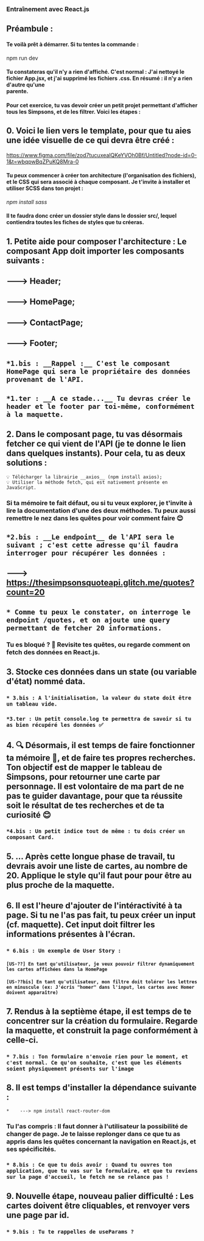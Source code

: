 ### Entraînement avec React.js


## __Préambule__ :
#### Te voilà prêt à démarrer. Si tu tentes la commande :

npm run dev

#### Tu constateras qu'il n'y a rien d'affiché. C'est normal : J'ai nettoyé le fichier App.jsx, et j'ai supprimé les fichiers .css. En résumé : il n'y a rien d'autre qu'une <div> parente.

#### Pour cet exercice, tu vas devoir créer un petit projet permettant d'afficher tous les Simpsons, et de les filtrer. Voici les étapes :

  ## 0. Voici le lien vers le template, pour que tu aies une idée visuelle de ce qui devra être créé :

  https://www.figma.com/file/zod7tucuxealQKeYVOh0Bf/Untitled?node-id=0-1&t=wbqpwBqZPuKQ8Mra-0
 
  #### Tu peux commencer à créer ton architecture (l'organisation des fichiers), et le CSS qui sera associé à chaque composant. Je t'invite à installer et utiliser SCSS dans ton projet :

  *npm install sass*

  #### Il te faudra donc créer un dossier style dans le dossier src/, lequel contiendra toutes les fiches de styles que tu créeras.

  ## 1. Petite aide pour composer l'architecture : Le composant App doit importer les composants suivants :
##    ---> Header;
##    ---> HomePage;
##    ---> ContactPage;
##    ---> Footer;

  ##  `*1.bis : __Rappel :__ C'est le composant HomePage qui sera le propriétaire des données provenant de l'API.`
  ## `*1.ter : __A ce stade...__ Tu devras créer le header et le footer par toi-même, conformément à la maquette.` 

  ## 2. Dans le composant page, tu vas désormais fetcher ce qui vient de l'API (je te donne le lien dans quelques instants). Pour cela, tu as deux solutions :
    💡 Télécharger la librairie __axios__ (npm install axios);
    💡 Utiliser la méthode fetch, qui est nativement présente en JavaScript.
  ### Si ta mémoire te fait défaut, ou si tu veux explorer, je t'invite à lire la documentation d'une des deux méthodes. Tu peux aussi remettre le nez dans les quêtes pour voir comment faire 😊

  ##  `*2.bis : __Le endpoint__ de l'API sera le suivant ; c'est cette adresse qu'il faudra interroger pour récupérer les données :`
##    ---> https://thesimpsonsquoteapi.glitch.me/quotes?count=20
  ## `* Comme tu peux le constater, on interroge le endpoint /quotes, et on ajoute une query permettant de fetcher 20 informations.`

  ### Tu es bloqué ? 🧐 Revisite tes quêtes, ou regarde comment on fetch des données en React.js.

  ## 3. Stocke ces données dans un state (ou variable d'état) nommé data.
  ###   `* 3.bis : A l'initialisation, la valeur du state doit être un tableau vide.`
  ###   `*3.ter : Un petit console.log te permettra de savoir si tu as bien récupéré les données ✅`

  ## 4. 🔍️ Désormais, il est temps de faire fonctionner ta mémoire 🧠, et de faire tes propres recherches. Ton objectif est de mapper le tableau de Simpsons, pour retourner une carte par personnage. Il est volontaire de ma part de ne pas te guider davantage, pour que ta réussite soit le résultat de tes recherches et de ta curiosité 😊
  ###   `*4.bis : Un petit indice tout de même : tu dois créer un composant Card.`

  ## 5. ... Après cette longue phase de travail, tu devrais avoir une liste de cartes, au nombre de 20. Applique le style qu'il faut pour pour être au plus proche de la maquette.

  ## 6. Il est l'heure d'ajouter de l'intéractivité à ta page. Si tu ne l'as pas fait, tu peux créer un input (cf. maquette). Cet input doit filtrer les informations présentes à l'écran.
  ### `* 6.bis : Un exemple de User Story :`
  #### `[US-??] En tant qu'utilisateur, je veux pouvoir filtrer dynamiquement les cartes affichées dans la HomePage`
  #### `[US-??bis] En tant qu'utilisateur, mon filtre doit tolérer les lettres en minuscule (ex: J'écris "homer" dans l'input, les cartes avec Homer doivent apparaître)`

  ## 7. Rendus à la septième étape, il est temps de te concentrer sur la création du formulaire. Regarde la maquette, et construit la page conformément à celle-ci.
  ### `* 7.bis : Ton formulaire n'envoie rien pour le moment, et c'est normal. Ce qu'on souhaite, c'est que les éléments soient physiquement présents sur l'image`

  ## 8. Il est temps d'installer la dépendance suivante :
  `*    ---> npm install react-router-dom`
  ### Tu l'as compris : Il faut donner à l'utilisateur la possibilité de changer de page. Je te laisse replonger dans ce que tu as appris dans les quêtes concernant la navigation en React.js, et ses spécificités.
  ### `* 8.bis : Ce que tu dois avoir : Quand tu ouvres ton application, que tu vas sur le formulaire, et que tu reviens sur la page d'accueil, le fetch ne se relance pas !`

  ## 9. Nouvelle étape, nouveau palier difficulté : Les cartes doivent être cliquables, et renvoyer vers une page par id.
  ### `* 9.bis : Tu te rappelles de useParams ?`
